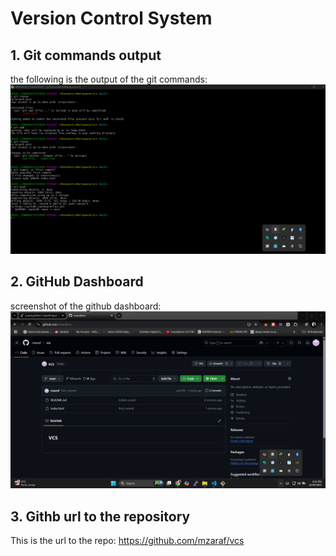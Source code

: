 # Version Control System
## 1. Git commands output
the following is the output of the git commands:
![git commands output](./img/1.git%20command%20output.png)
## 2. GitHub Dashboard
screenshot of the github dashboard:
![github dashboard](./img/2.git%20dashboard.png)
## 3. Githb url to the repository
This is the url to the repo: https://github.com/mzaraf/vcs